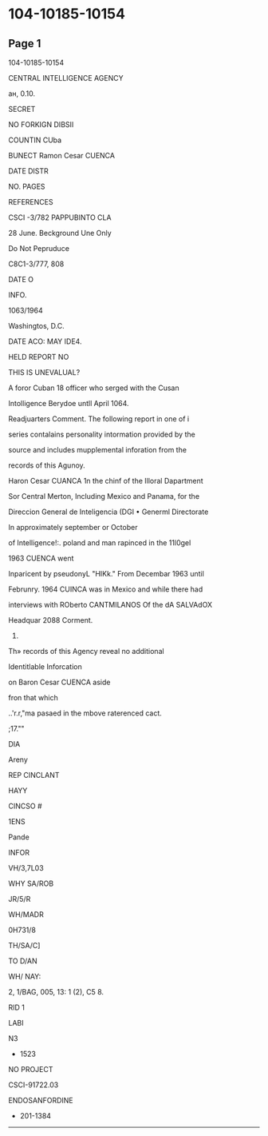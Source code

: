 # 104-10185-10154

## Page 1

104-10185-10154

CENTRAL INTELLIGENCE AGENCY

ан, 0.10.

SECRET

NO FORKIGN DIBSII

COUNTIN CUba

BUNECT Ramon Cesar CUENCA

DATE DISTR

NO. PAGES

REFERENCES

CSCI -3/782 PAPPUBINTO CLA

28 June. Beckground Une Only

Do Not Pepruduce

C8C1-3/777, 808

DATE O

INFO.

1063/1964

Washingtos, D.C.

DATE ACO: MAY IDE4.

HELD REPORT NO

THIS IS UNEVALUAL?

A foror Cuban 18 officer who serged with the Cusan

Intolligence Berydoe untll April 1064.

Readjuarters Comment. The following report in one of i

series contalains personality intormation provided by the

source and includes mupplemental inforation from the

records of this Agunoy.

Haron Cesar CUANCA 1n the chinf of the Illoral Dapartment

Sor Central Merton, Including Mexico and Panama, for the

Direccion General de Inteligencia (DGI • Generml Directorate

In approximately september or October

of Intelligence!:. poland and man rapinced in the 11l0gel

1963 CUENCA went

Inparicent by pseudonyL "HIKk." From Decembar 1963 until

Februnry. 1964 CUINCA was in Mexico and while there had

interviews with ROberto CANTMILANOS Of the dA SALVAdOX

Headquar 2088 Corment.

1.

Th» records of this Agency reveal no additional

Identitlable Inforcation

on Baron Cesar CUENCA aside

fron that which

..'r.r,"ma pasaed in the mbove raterenced cact.

;17.""

DIA

Areny

REP CINCLANT

HAYY

CINCSO #

1ENS

Pande

INFOR

VH/3,7L03

WHY SA/ROB

JR/5/R

WH/MADR

0H731/8

TH/SA/C]

TO D/AN

WH/ NAY:

2, 1/BAG, 005, 13: 1 (2), C5 8.

RID 1

LABI

N3

- 1523

NO PROJECT

CSCI-91722.03

ENDOSANFORDINE

- 201-1384

---

